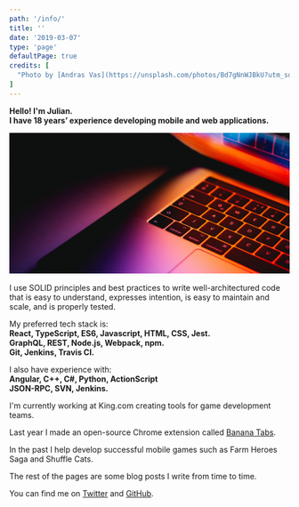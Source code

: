```yaml
---
path: '/info/'
title: ''
date: '2019-03-07'
type: 'page'
defaultPage: true
credits: [
  "Photo by [Andras Vas](https://unsplash.com/photos/Bd7gNnWJBkU?utm_source=unsplash&utm_medium=referral&utm_content=creditCopyText) on [Unsplash](https://unsplash.com)"
]
---
```


**Hello! I'm Julian.**  
**I have 18 years’ experience developing mobile and web applications.**

![keyboard](./keyboard.jpg)

I use SOLID principles and best practices to write well-architectured code that is easy to understand, expresses intention, is easy to maintain and scale, and is properly tested.

My preferred tech stack is:  
**React, TypeScript, ES6, Javascript, HTML, CSS, Jest.**  
**GraphQL, REST, Node.js, Webpack, npm.**  
**Git, Jenkins, Travis CI.**  

I also have experience with:  
**Angular, C++, C#, Python, ActionScript**  
**JSON-RPC, SVN, Jenkins.**  

I'm currently working at King.com creating tools for game development teams.

Last year I made an open-source Chrome extension called [Banana Tabs](https://github.com/JulianG/bananatabs).

In the past I help develop successful mobile games such as Farm Heroes Saga and Shuffle Cats.

The rest of the pages are some blog posts I write from time to time.

You can find me on [Twitter](https://twitter.com/JulianGWeb) and [GitHub](https://github.com/JulianG/).
